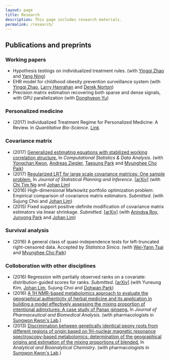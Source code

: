 ```yaml
---
layout: page
title: Research
description: This page includes research materials.
permalink: /research/
---
```


<!-- ## Research interests -->

<!-- Causal inference; machine learning; multivariate analysis; and optimization. -->

## Publications and preprints

### Working papers 

* Hypothesis testings on individualized treatment rules. (with [Yingqi Zhao](https://www.fredhutch.org/en/labs/profiles/zhao-yingqi.html) and [Yang Ning](http://yangning.stat.cornell.edu/))
* EHR model for childhood obesity prevention surveillance system (with [Yingqi Zhao](https://www.fredhutch.org/en/labs/profiles/zhao-yingqi.html), [Larry Hanrahan](http://www.fammed.wisc.edu/directory/16844/) and [Derek Norton](https://www.biostat.wisc.edu/content/norton-derek))
* Precision matrix estimation recovering both sparse and dense signals, with GPU parallelization (with [Donghyeon Yu](https://sites.google.com/site/dhyeonyu/))

### Personalized medicine

* (2017) Individualized Treatment Regime for Personalized Medicine: A Review. In *Quantitative Bio-Science*. [Link](https://doi.org/10.22283/qbs.2017.36.1.7)

### Covariance matrix

* (2017) [Generalized estimating equations with stabilized working correlation structure.](https://doi.org/10.1016/j.csda.2016.08.016) In *Computational Statistics & Data Analysis*. (with [Yongchan Kwon](https://www.researchgate.net/profile/Yongchan_Kwon), [Andreas Ziegler](http://inflammation-at-interfaces.de/en/profile/members/members/andreas-ziegler), [Taesung Park](http://bibs.snu.ac.kr/) and [Myunghee Cho Paik](http://stat2.jnu.ac.kr/~mhcho/))
* (2017) [Regularized LRT for large scale covariance matrices: One sample problem.](https://doi.org/10.1016/j.jspi.2016.06.006) In *Journal of Statistical Planning and Inference*. [[arXiv]](https://arxiv.org/abs/1502.00384) (with [Chi Tim Ng](https://scholar.google.com.hk/citations?hl=zh-TW&user=91bnClD6VggC&view_op=list_works&sortby=pubdate) and [Johan Lim](https://stat.snu.ac.kr/johanlim/))
* (2016) High-dimensional Markowitz portfolio optimization problem: Empirical comparison of covariance matrix estimators. *Submitted*. (with Sujung Choi and [Johan Lim](https://stat.snu.ac.kr/johanlim/))
* (2015) Fixed support positive-definite modification of covariance matrix estimators via linear shrinkage. *Submitted*. [[arXiv]](http://arxiv.org/abs/1606.03814) (with [Anindya Roy](http://www.math.umbc.edu/~anindya/), [Junyong Park](http://www.math.umbc.edu/~junpark/) and [Johan Lim](https://stat.snu.ac.kr/johanlim/))

### Survival analysis

* (2016) A general class of quasi-independence tests for left-truncated right-censored data. Accepted by *Statistica Sinica*. (with [Wei-Yann Tsai](https://www.mailman.columbia.edu/people/our-faculty/wt5) and [Myunghee Cho Paik](http://stat2.jnu.ac.kr/~mhcho/))

### Colloboration with other disciplines

* (2016) Regression with partially observed ranks on a covariate: distribution-guided scores for ranks. *Submitted*. [[arXiv]](https://arxiv.org/abs/1701.01097) (with Yuneung Kim, [Johan Lim](https://stat.snu.ac.kr/johanlim/), Sujung Choi and [Dohwan Park](http://www.math.umbc.edu/people/parkD.htm))
* (2016) [A 1H NMR-based metabolomics approach to evaluate the geographical authenticity of herbal medicine and its application in building a model effectively assessing the mixing proportion of intentional admixtures: A case study of Panax ginseng.](https://doi.org/10.1016/j.jpba.2016.02.028) In *Journal of Pharmaceutical and Biomedical Analysis*. (with pharmacologists in [Sungwon Kwon's Lab](http://www.snupharm.ac.kr/swkwon/intex.asp).)
* (2013) [Discrimination between genetically identical peony roots from different regions of origin based on 1H-nuclear magnetic resonance spectroscopy-based metabolomics: determination of the geographical origins and estimation of the mixing proportions of blended.](https://doi.org/10.1007/s00216-013-7182-9) In *Analytical and Bioanalytical Chemistry*. (with pharmacologists in [Sungwon Kwon's Lab](http://www.snupharm.ac.kr/swkwon/intex.asp).)
